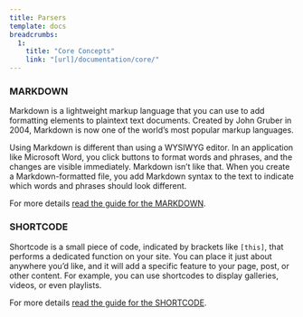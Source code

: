 ```yaml
---
title: Parsers
template: docs 
breadcrumbs:
  1:
    title: "Core Concepts"
    link: "[url]/documentation/core/"
---
```


### MARKDOWN

Markdown is a lightweight markup language that you can use to add formatting elements to plaintext text documents. Created by John Gruber in 2004, Markdown is now one of the world’s most popular markup languages.

Using Markdown is different than using a WYSIWYG editor. In an application like Microsoft Word, you click buttons to format words and phrases, and the changes are visible immediately. Markdown isn’t like that. When you create a Markdown-formatted file, you add Markdown syntax to the text to indicate which words and phrases should look different.

For more details <a href="[url]/documentation/core/parsers/markdown">read the guide for the MARKDOWN</a>.

### SHORTCODE

Shortcode is a small piece of code, indicated by brackets like `[this]`, that performs a dedicated function on your site. You can place it just about anywhere you’d like, and it will add a specific feature to your page, post, or other content. For example, you can use shortcodes to display galleries, videos, or even playlists.

For more details <a href="[url]/documentation/core/parsers/shortcode">read the guide for the SHORTCODE</a>.
